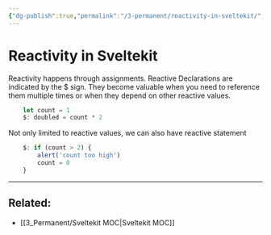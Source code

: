 ```yaml
---
{"dg-publish":true,"permalink":"/3-permanent/reactivity-in-sveltekit/","tags":["code/sveltekit"],"created":"2023-07-23T14:30:13.958-06:00","updated":"2023-09-05T13:39:22.526-06:00"}
---
```


# Reactivity in Sveltekit
Reactivity happens through assignments. 
Reactive Declarations are indicated by the $ sign. They become valuable when you need to reference them multiple times or when they depend on other reactive values.

```javascript
	let count = 1
	$: doubled = count * 2
```

Not only limited to reactive values, we can also have reactive statement

```javascript
	$: if (count > 2) {
		alert('count too high')
		count = 0
	}
```

---
## Related:
- [[3_Permanent/Sveltekit MOC\|Sveltekit MOC]]